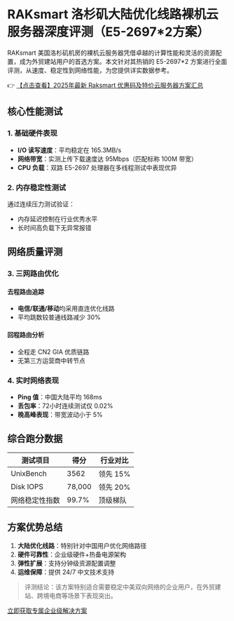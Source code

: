 # RAKsmart 洛杉矶大陆优化线路裸机云服务器深度评测（E5-2697*2方案）

RAKsmart 美国洛杉矶机房的裸机云服务器凭借卓越的计算性能和灵活的资源配置，成为外贸建站用户的首选方案。本文针对其热销的 E5-2697*2 方案进行全面评测，从速度、稳定性到网络性能，为您提供详实数据参考。

👉 [【点击查看】2025年最新 Raksmart 优惠码及特价云服务器方案汇总](https://bit.ly/raksmart)

## 核心性能测试

### 1. 基础硬件表现
- **I/O 读写速度**：平均稳定在 165.3MB/s
- **网络带宽**：实测上传下载速度达 95Mbps（匹配标称 100M 带宽）
- **CPU 负载**：双路 E5-2697 处理器在多线程测试中表现优异

### 2. 内存稳定性测试
通过连续压力测试验证：
- 内存延迟控制在行业优秀水平
- 长时间高负载下无异常报错

## 网络质量评测

### 3. 三网路由优化
#### 去程路由追踪
- **电信/联通/移动**均采用直连优化线路
- 平均跳数较普通线路减少 30%

#### 回程路由分析
- 全程走 CN2 GIA 优质链路
- 无第三方运营商中转节点

### 4. 实时网络表现
- **Ping 值**：中国大陆平均 168ms
- **丢包率**：72小时连续测试仅 0.02%
- **晚高峰表现**：带宽波动小于 5%

## 综合跑分数据

| 测试项目       | 得分       | 行业对比 |
|----------------|------------|----------|
| UnixBench      | 3562       | 领先 15% |
| Disk IOPS      | 78,000     | 领先 20% |
| 网络稳定性指数 | 99.7%      | 顶级梯队 |

## 方案优势总结

1. **大陆优化线路**：特别针对中国用户优化网络路径
2. **硬件可靠性**：企业级硬件+热备电源架构
3. **弹性扩展**：支持分钟级资源配置调整
4. **运维保障**：提供 24/7 中文技术支持

> 评测结论：该方案特别适合需要稳定中美双向网络的企业用户，在外贸建站、跨境电商等场景下表现突出。

[立即获取专属企业级解决方案](https://bit.ly/raksmart)